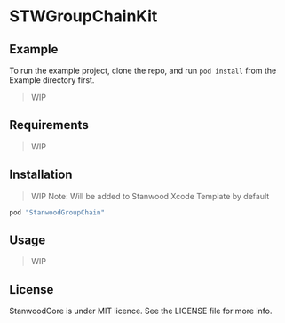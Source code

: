 # STWGroupChainKit

## Example

To run the example project, clone the repo, and run `pod install` from the Example directory first.

>WIP

## Requirements

>WIP

## Installation

>WIP Note: Will be added to Stanwood Xcode Template by default

```ruby
pod "StanwoodGroupChain"
```

## Usage

>WIP


## License

StanwoodCore is under MIT licence. See the LICENSE file for more info.

